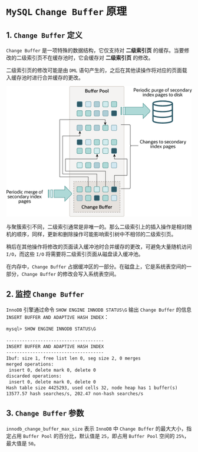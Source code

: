 # `MySQL` `Change Buffer` 原理

## 1. `Change Buffer` 定义

`Change Buffer` 是一项特殊的数据结构，它仅支持对 **二级索引页** 的缓存。当要修改的二级索引页不在缓存池时，它会缓存对 **二级索引页** 的修改。

二级索引页的修改可能是由 `DML` 语句产生的，之后在其他读操作将对应的页面载入缓存池时进行合并缓存的更改。

![](./pictures/innodb-change-buffer.png)

与聚簇索引不同，二级索引通常是非唯一的。那么二级索引上的插入操作是相对随机的顺序，同样，更新和删除操作可能影响索引树中不相邻的二级索引页。

稍后在其他操作将修改的页面读入缓冲池时合并缓存的更改，可避免大量随机访问 `I/O`，而这些 `I/O` 将需要将二级索引页面从磁盘读入缓冲池。

在内存中，`Change Buffer` 占据缓冲区的一部分。在磁盘上，它是系统表空间的一部分，`Change Buffer` 的修改会写入系统表空间。

## 2. 监控 `Change Buffer`

`InnoDB` 引擎通过命令 `SHOW ENGINE INNODB STATUS\G` 输出 `Change Buffer` 的信息 `INSERT BUFFER AND ADAPTIVE HASH INDEX`：

```mysql
mysql> SHOW ENGINE INNODB STATUS\G

-------------------------------------
INSERT BUFFER AND ADAPTIVE HASH INDEX
-------------------------------------
Ibuf: size 1, free list len 0, seg size 2, 0 merges
merged operations:
 insert 0, delete mark 0, delete 0
discarded operations:
 insert 0, delete mark 0, delete 0
Hash table size 4425293, used cells 32, node heap has 1 buffer(s)
13577.57 hash searches/s, 202.47 non-hash searches/s
```

## 3. `Change Buffer` 参数

`innodb_change_buffer_max_size` 表示 `InnoDB` 中 `Change Buffer` 的最大大小，指定占用 `Buffer Pool` 的百分比，默认值是 `25`，即占用 `Buffer Pool` 空间的 `25%`，最大值是 `50`。

